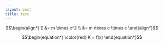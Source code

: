 ```yaml
---
layout: post
title: test
---
```



$$\begin{align*}
E &= m \times c^2  \\ &= m \times c \times c 
\end{align*}$$


$$\begin{equation*}
\color{red} K = f(x)
\end{equation*}$$

